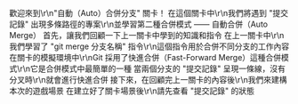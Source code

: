歡迎來到\r\n"自動（Auto）合併分支" 關卡！
在這個關卡中\r\n我們將遇到 "提交記錄" 出現多條路徑的專案\r\n並學習第二種合併模式 —— 自動合併（Auto Merge）
首先，讓我們回顧一下上一關卡中學到的知識和指令
在上一關卡中\r\n我們學習了 "git merge 分支名稱" 指令\r\n這個指令用於合併不同分支的工作內容
在關卡的模擬環境中\r\nGit 採用了快進合併（Fast-Forward Merge）這種合併模式\r\n它是合併模式中最簡單的一種
當兩個分支的 "提交記錄" 呈現一條線，沒有分叉時\r\n就會進行快進合併
接下來，在回顧完上一關卡的內容後\r\n我們來建構本次的遊戲場景
在建立好了關卡場景後\r\n請先查看 "提交記錄" 的狀態